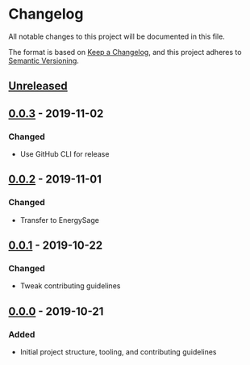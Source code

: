 # Changelog

All notable changes to this project will be documented in this file.

The format is based on [Keep a Changelog](https://keepachangelog.com/en/1.0.0/), and this project adheres to [Semantic Versioning](https://semver.org/spec/v2.0.0.html).

## [Unreleased]

## [0.0.3] - 2019-11-02

### Changed

- Use GitHub CLI for release

## [0.0.2] - 2019-11-01

### Changed

- Transfer to EnergySage

## [0.0.1] - 2019-10-22

### Changed

- Tweak contributing guidelines

## [0.0.0] - 2019-10-21

### Added

- Initial project structure, tooling, and contributing guidelines

[Unreleased]: https://github.com/energysage/pytest-quarantine/compare/0.0.3...HEAD
[0.0.3]: https://github.com/energysage/pytest-quarantine/releases/tag/0.0.3
[0.0.2]: https://github.com/energysage/pytest-quarantine/releases/tag/0.0.2
[0.0.1]: https://github.com/energysage/pytest-quarantine/releases/tag/0.0.1
[0.0.0]: https://github.com/energysage/pytest-quarantine/releases/tag/0.0.0
